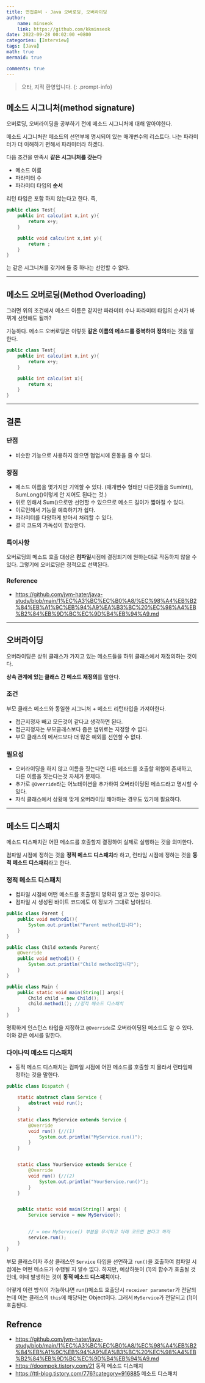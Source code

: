 ```yaml
---
title: 면접준비 - Java 오버로딩, 오버라이딩
author: 
    name: minseok
    link: https://github.com/kkminseok
date: 2022-09-28 00:02:00 +0800
categories: [Interview]
tags: [Java]
math: true
mermaid: true

comments: true
---
```


> 오타, 지적 환영입니다. 
{: .prompt-info}

## 메소드 시그니처(method signature)

오버로딩, 오버라이딩을 공부하기 전에 메소드 시그니처에 대해 알아야한다.

메소드 시그니처란 메소드의 선언부에 명시되어 있는 매개변수의 리스트다. 나는 파라미터가 더 이해하기 편해서 파라미터라 하겠다.

다음 조건을 만족시 **같은 시그니처를 갖는다**

- 메소드 이름
- 파라미터 수
- 파라미터 타입의 **순서**

리턴 타입은 포함 하지 않는다고 한다.
즉,

```java
public class Test{
    public int calcu(int x,int y){
        return x+y;
    }

    public void calcu(int x,int y){
        return ;
    }
}
```

는 같은 시그니처를 갖기에 둘 중 하나는 선언할 수 없다.

-----

## 메소드 오버로딩(Method Overloading)

그러면 위의 조건에서 메소드 이름은 같지만 파라미터 수나 파라미터 타입의 순서가 바뀌게 선언해도 될까?

가능하다. 메소드 오버로딩은 이렇듯 **같은 이름의 메소드를 중복하여 정의**하는 것을 말한다.

```java
public class Test{
    public int calcu(int x,int y){
        return x+y;
    }

    public int calcu(int x){
        return x;
    }
}
```

-----

## 결론

### 단점

- 비슷한 기능으로 사용하지 않으면 협업시에 혼동을 줄 수 있다.

### 장점

- 메소드 이름을 몇가지만 기억할 수 있다. (매개변수 형태만 다른것들을 SumInt(), SumLong()이렇게 안 지어도 된다는 것.)
- 위로 인해서 Sum()으로만 선언할 수 있으므로 메소드 길이가 짧아질 수 있다.
- 이로인해서 기능을 예측하기가 쉽다.
- 파라미터를 다양하게 받아서 처리할 수 있다.
- 결국 코드의 가독성이 향상한다.

### 특이사항

오버로딩의 메소드 호출 대상은 **컴파일**시점에 결정되기에 원하는대로 작동하지 않을 수 있다. 그렇기에 오버로딩은 정적으로 선택된다.

### Reference

- <https://github.com/jvm-hater/java-study/blob/main/1%EC%A3%BC%EC%B0%A8/%EC%98%A4%EB%B2%84%EB%A1%9C%EB%94%A9%EA%B3%BC%20%EC%98%A4%EB%B2%84%EB%9D%BC%EC%9D%B4%EB%94%A9.md>


-----

## 오버라이딩

오버라이딩은 상위 클래스가 가지고 있는 메소드들을 하위 클래스에서 재정의하는 것이다.

**상속 관계에 있는 클래스 간 메소드 재정의**를 말한다.

### 조건

부모 클래스 메소드와 동일한 시그니처 + 메소드 리턴타입을 가져아한다.

- 접근지정자 빼고 모든것이 같다고 생각하면 된다.
- 접근지정자는 부모클래스보다 좁은 범위로는 지정할 수 없다.
- 부모 클래스의 메서드보다 더 많은 예외를 선언할 수 없다.

### 필요성

- 오버라이딩을 하지 않고 이름을 짓는다면 다른 메소드를 호출할 위험이 존재하고, 다른 이름을 짓는다는것 자체가 문제다.
- 추가로 `@Override`라는 어노테이션을 추가하여 오버라이딩된 메소드라고 명시할 수 있다.
- 자식 클래스에서 상황에 맞게 오버라이딩 해야하는 경우도 있기에 필요하다.

-----

## 메소드 디스패치

메소드 디스패치란 어떤 메소드를 호출할지 결정하여 실제로 실행하는 것을 의미한다.

컴파일 시점에 정하는 것을 **정적 메소드 디스패치**라 하고, 런타임 시점에 정하는 것을 **동적 메소드 디스채리**라고 한다.

### 정적 메소드 디스패치

- 컴파일 시점에 어떤 메소드를 호출할지 명확히 알고 있는 경우이다.
- 컴파일 시 생성된 바이트 코드에도 이 정보가 그대로 남아있다.

```java
public class Parent {
    public void method1(){
        System.out.println("Parent method1입니다");
    }
}

public class Child extends Parent{
    @Override
    public void method1() {
        System.out.println("Child method1입니다");
    }
}

public class Main {
    public static void main(String[] args){
        Child child = new Child();
        child.method1(); //정적 메소드 디스패치
    }
}
```

명확하게 인스턴스 타입을 지정하고 `@Override`로 오버라이딩된 메소드도 알 수 있다. 이와 같은 예시를 말한다.

### 다이나믹 메소드 디스패치

- 동적 메소드 디스패치는 컴파일 시점에 어떤 메소드를 호출할 지 몰라서 런타임때 정하는 것을 말한다.

```java
public class Dispatch {

	static abstract class Service {
		abstract void run();
	}

	static class MyService extends Service {
		@Override
		void run() {//(1)
			System.out.println("MyService.run()");
		}
	}


	static class YourService extends Service {
		@Override
		void run() {//(2)
			System.out.println("YourService.run()");
		}
	}


	public static void main(String[] args) {
		Service service = new MyService();

		
		// = new MyService() 부분을 무시하고 아래 코드만 본다고 하자
		service.run();
	}
}
```

부모 클래스이자 추상 클래스인 `Service` 타입을 선언하고 `run()`을 호출하여 컴파일 시점에는 어떤 메소드가 수행될 지 알수 없다. 하지만, 예상하듯이 (1)의 함수가 호출될 것인데, 이때 발생하는 것이 **동적 메소드 디스패치**이다.

어떻게 이런 방식이 가능하냐면 run()메소드 호출당시 `receiver parameter`가 전달되는데 이는 클래스의 `this`에 해당되는 Object이다. 그래서 `MyService`가 전달되고 (1)이 호출된다.


## Refrence

- <https://github.com/jvm-hater/java-study/blob/main/1%EC%A3%BC%EC%B0%A8/%EC%98%A4%EB%B2%84%EB%A1%9C%EB%94%A9%EA%B3%BC%20%EC%98%A4%EB%B2%84%EB%9D%BC%EC%9D%B4%EB%94%A9.md>
- <https://doompok.tistory.com/21> 동적 메소드 디스패치
- <https://ttl-blog.tistory.com/776?category=916885> 메소드 디스패치